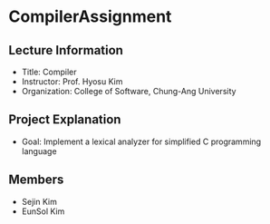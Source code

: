 # CompilerAssignment
## Lecture Information   
 - Title: Compiler   
 - Instructor: Prof. Hyosu Kim   
 - Organization: College of Software, Chung-Ang University   
## Project Explanation   
 - Goal: Implement a lexical analyzer for simplified C programming language   
## Members   
 - Sejin Kim   
 - EunSol Kim   

